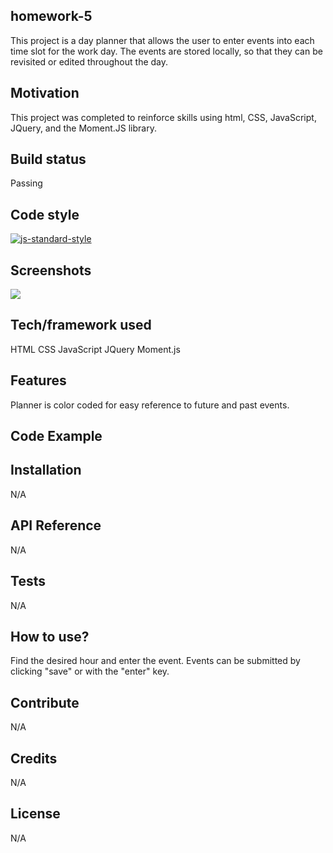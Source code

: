 ## homework-5
This project is a day planner that allows the user to enter events into each time slot for the work day. The events are stored locally, so that they can be revisited or edited throughout the day.

## Motivation
This project was completed to reinforce skills using html, CSS, JavaScript, JQuery, and the Moment.JS library.

## Build status
Passing

## Code style
[![js-standard-style](https://img.shields.io/badge/code%20style-standard-brightgreen.svg?style=flat)](https://github.com/feross/standard)
 
## Screenshots
<img src=./assets.planner-screenshot.png></img>

## Tech/framework used
HTML
CSS
JavaScript
JQuery
Moment.js

## Features
Planner is color coded for easy reference to future and past events.

## Code Example


## Installation
N/A

## API Reference
N/A

## Tests
N/A

## How to use?
Find the desired hour and enter the event. Events can be submitted by clicking "save" or with the "enter" key.

## Contribute
N/A

## Credits
N/A


## License
N/A